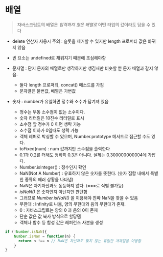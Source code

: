 # 배열

> 자바스크립트의 배열은 _엄격하지 않은 배열로_ 어떤 타입의 값이라도 담을 수 있다

- delete 연산자 사용시 주의 : 슬롯을 제거할 수 있지만 length 프로퍼티 값은 바뀌지 않음
- 빈 요소는 undefined로 채워지기 때문에 조심해야함
- 문자열 : 단지 문자의 배열로만 생각하지만 생김새만 비슷할 뿐 문자 배열과 같지 않음.
    - 둘다 length 프로퍼티, concat() 메소드를 가짐 
    - 문자열은 불변값, 배열은 가변값
    
- 숫자 : number가 유일하면 정수와 소수가 담겨져 있음
    - 정수는 부동 소수점이 없는 소수이다.
    - 숫자 리터럴은 10진수 리터럴로 표시
    - 소수점 앞 정수가 0 이면 생략 가능
    - 소수점 이하가 0일때도 생략 가능
    - 객체 레퍼로 박싱할 수 있으며, Number.prototype 메서드로 접근할 수도 있다.
    - toFixed(num) : num 값까지만 소수점을 출력한다
    - 0.1과 0.2를 더해도 정확히 0.3은 아니다. 실제는 0.300000000004에 가깝다.
    - Number.isInteger() : 정수인지 확인
    - NaN(Not A Number) : 유효하지 않은 숫자를 뜻한다. (숫자 집합 내에서 특별한 종류의 에러 상황을 나타냄)
    - NaN은 자기자신과도 동등하지 않다. (===로 식별 불가능) 
    - _isNaN()_ 은 숫자인지 아닌지만 판단함
    - 그러므로 _Number.isNaN()_ 을 이용해야 진짜 NaN을 찾을 수 있음
    - 무한대 : Infinity로 나옮, 양의 무한대와 음의 무한대가 존재. 
    - 0 : 자바스크립트는 양의 0 과 음의 0이 존재
    - 단순 값은 값 복사 방식으로 할당됌
    - 객체나 함수 등 합성 값은 레퍼런스 사본을 생성
    
    
```javascript
if (!Number.isNaN){
    Number.isNan = function(n) {
      return n !== n // NaN은 자신과도 맞지 않는 유일한 개체임을 이용함
    }
}
```
 

 